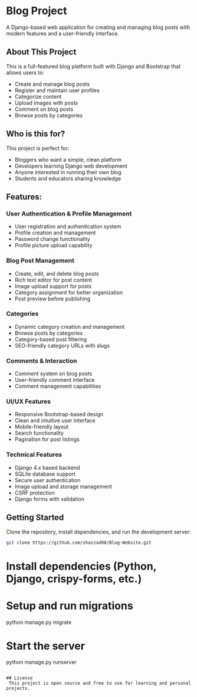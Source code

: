 # Blog Project

A Django-based web application for creating and managing blog posts with modern features and a user-friendly interface.

## About This Project
This is a full-featured blog platform built with Django and Bootstrap that allows users to:
- Create and manage blog posts
- Register and maintain user profiles
- Categorize content
- Upload images with posts
- Comment on blog posts
- Browse posts by categories

## Who is this for?
This project is perfect for:
- Bloggers who want a simple, clean platform
- Developers learning Django web development
- Anyone interested in running their own blog
- Students and educators sharing knowledge

## Features: 

### User Authentication & Profile Management
- User registration and authentication system
- Profile creation and management
- Password change functionality
- Profile picture upload capability

### Blog Post Management
- Create, edit, and delete blog posts
- Rich text editor for post content
- Image upload support for posts
- Category assignment for better organization
- Post preview before publishing

### Categories
- Dynamic category creation and management
- Browse posts by categories
- Category-based post filtering
- SEO-friendly category URLs with slugs

### Comments & Interaction
- Comment system on blog posts
- User-friendly comment interface
- Comment management capabilities

### UI/UX Features
- Responsive Bootstrap-based design
- Clean and intuitive user interface
- Mobile-friendly layout
- Search functionality
- Pagination for post listings

### Technical Features
- Django 4.x based backend
- SQLite database support
- Secure user authentication
- Image upload and storage management
- CSRF protection
- Django forms with validation

## Getting Started
Clone the repository, install dependencies, and run the development server:

```bash
git clone https://github.com/shazzad08/Blog-Website.git
```

# Install dependencies (Python, Django, crispy-forms, etc.)
# Setup and run migrations
python manage.py migrate

# Start the server
python manage.py runserver
```

## License
 This project is open source and free to use for learning and personal projects.